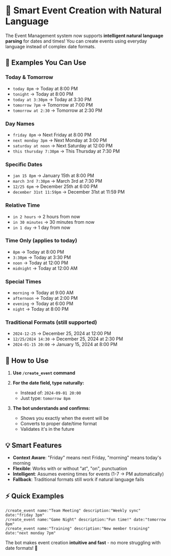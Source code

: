 # 🧠 Smart Event Creation with Natural Language

The Event Management system now supports **intelligent natural language parsing** for dates and times! You can create events using everyday language instead of complex date formats.

## 🎯 Examples You Can Use

### **Today & Tomorrow**
- `today 8pm` → Today at 8:00 PM
- `tonight` → Today at 8:00 PM  
- `today at 3:30pm` → Today at 3:30 PM
- `tomorrow 7pm` → Tomorrow at 7:00 PM
- `tomorrow at 2:30` → Tomorrow at 2:30 PM

### **Day Names**
- `friday 8pm` → Next Friday at 8:00 PM
- `next monday 3pm` → Next Monday at 3:00 PM
- `saturday at noon` → Next Saturday at 12:00 PM
- `this thursday 7:30pm` → This Thursday at 7:30 PM

### **Specific Dates**
- `jan 15 8pm` → January 15th at 8:00 PM
- `march 3rd 7:30pm` → March 3rd at 7:30 PM
- `12/25 6pm` → December 25th at 6:00 PM
- `december 31st 11:59pm` → December 31st at 11:59 PM

### **Relative Time**
- `in 2 hours` → 2 hours from now
- `in 30 minutes` → 30 minutes from now
- `in 1 day` → 1 day from now

### **Time Only** (applies to today)
- `8pm` → Today at 8:00 PM
- `3:30pm` → Today at 3:30 PM
- `noon` → Today at 12:00 PM
- `midnight` → Today at 12:00 AM

### **Special Times**
- `morning` → Today at 9:00 AM
- `afternoon` → Today at 2:00 PM
- `evening` → Today at 6:00 PM
- `night` → Today at 8:00 PM

### **Traditional Formats** (still supported)
- `2024-12-25` → December 25, 2024 at 12:00 PM
- `12/25/2024 14:30` → December 25, 2024 at 2:30 PM
- `2024-01-15 20:00` → January 15, 2024 at 8:00 PM

## 🚀 How to Use

1. **Use `/create_event` command**
2. **For the date field, type naturally:**
   - Instead of: `2024-09-01 20:00`
   - Just type: `tomorrow 8pm`

3. **The bot understands and confirms:**
   - Shows you exactly when the event will be
   - Converts to proper date/time format
   - Validates it's in the future

## 💡 Smart Features

- **Context Aware**: "Friday" means next Friday, "morning" means today's morning
- **Flexible**: Works with or without "at", "on", punctuation
- **Intelligent**: Assumes evening times for events (1-7 → PM automatically)
- **Fallback**: Traditional formats still work if natural language fails

## ⚡ Quick Examples

```
/create_event name:"Team Meeting" description:"Weekly sync" date:"friday 3pm"
/create_event name:"Game Night" description:"Fun time!" date:"tomorrow 8pm" 
/create_event name:"Training" description:"New member training" date:"next monday 7pm"
```

The bot makes event creation **intuitive and fast** - no more struggling with date formats! 🎉

